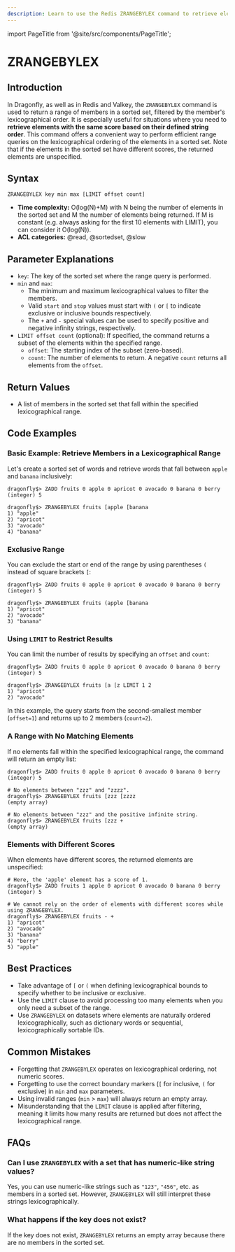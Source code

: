 ```yaml
---
description: Learn to use the Redis ZRANGEBYLEX command to retrieve elements by their lexical range in a sorted set, plus expert tips beyond the official Redis docs.
---
```


import PageTitle from '@site/src/components/PageTitle';

# ZRANGEBYLEX

<PageTitle title="Redis ZRANGEBYLEX Explained (Better Than Official Docs)" />

## Introduction

In Dragonfly, as well as in Redis and Valkey, the `ZRANGEBYLEX` command is used to return a range of members in a sorted set, filtered by the member's lexicographical order.
It is especially useful for situations where you need to **retrieve elements with the same score based on their defined string order**.
This command offers a convenient way to perform efficient range queries on the lexicographical ordering of the elements in a sorted set.
Note that if the elements in the sorted set have different scores, the returned elements are unspecified.

## Syntax

```shell
ZRANGEBYLEX key min max [LIMIT offset count]
```

- **Time complexity:** O(log(N)+M) with N being the number of elements in the sorted set and M the number of elements being returned. If M is constant (e.g. always asking for the first 10 elements with LIMIT), you can consider it O(log(N)).
- **ACL categories:** @read, @sortedset, @slow

## Parameter Explanations

- `key`: The key of the sorted set where the range query is performed.
- `min` and `max`:
  - The minimum and maximum lexicographical values to filter the members.
  - Valid `start` and `stop` values must start with `(` or `[` to indicate exclusive or inclusive bounds respectively.
  - The `+` and `-` special values can be used to specify positive and negative infinity strings, respectively.
- `LIMIT offset count` (optional): If specified, the command returns a subset of the elements within the specified range.
  - `offset`: The starting index of the subset (zero-based).
  - `count`: The number of elements to return. A negative `count` returns all elements from the `offset`.

## Return Values

- A list of members in the sorted set that fall within the specified lexicographical range.

## Code Examples

### Basic Example: Retrieve Members in a Lexicographical Range

Let's create a sorted set of words and retrieve words that fall between `apple` and `banana` inclusively:

```shell
dragonfly$> ZADD fruits 0 apple 0 apricot 0 avocado 0 banana 0 berry
(integer) 5

dragonfly$> ZRANGEBYLEX fruits [apple [banana
1) "apple"
2) "apricot"
3) "avocado"
4) "banana"
```

### Exclusive Range

You can exclude the start or end of the range by using parentheses `(` instead of square brackets `[`:

```shell
dragonfly$> ZADD fruits 0 apple 0 apricot 0 avocado 0 banana 0 berry
(integer) 5

dragonfly$> ZRANGEBYLEX fruits (apple [banana
1) "apricot"
2) "avocado"
3) "banana"
```

### Using `LIMIT` to Restrict Results

You can limit the number of results by specifying an `offset` and `count`:

```shell
dragonfly$> ZADD fruits 0 apple 0 apricot 0 avocado 0 banana 0 berry
(integer) 5

dragonfly$> ZRANGEBYLEX fruits [a [z LIMIT 1 2
1) "apricot"
2) "avocado"
```

In this example, the query starts from the second-smallest member (`offset=1`) and returns up to 2 members (`count=2`).

### A Range with No Matching Elements

If no elements fall within the specified lexicographical range, the command will return an empty list:

```shell
dragonfly$> ZADD fruits 0 apple 0 apricot 0 avocado 0 banana 0 berry
(integer) 5

# No elements between "zzz" and "zzzz".
dragonfly$> ZRANGEBYLEX fruits [zzz [zzzz
(empty array)

# No elements between "zzz" and the positive infinite string.
dragonfly$> ZRANGEBYLEX fruits [zzz +
(empty array)
```

### Elements with Different Scores

When elements have different scores, the returned elements are unspecified:

```shell
# Here, the 'apple' element has a score of 1.
dragonfly$> ZADD fruits 1 apple 0 apricot 0 avocado 0 banana 0 berry
(integer) 5

# We cannot rely on the order of elements with different scores while using ZRANGEBYLEX.
dragonfly$> ZRANGEBYLEX fruits - +
1) "apricot"
2) "avocado"
3) "banana"
4) "berry"
5) "apple"
```

## Best Practices

- Take advantage of `[` or `(` when defining lexicographical bounds to specify whether to be inclusive or exclusive.
- Use the `LIMIT` clause to avoid processing too many elements when you only need a subset of the range.
- Use `ZRANGEBYLEX` on datasets where elements are naturally ordered lexicographically, such as dictionary words or sequential, lexicographically sortable IDs.

## Common Mistakes

- Forgetting that `ZRANGEBYLEX` operates on lexicographical ordering, not numeric scores.
- Forgetting to use the correct boundary markers (`[` for inclusive, `(` for exclusive) in `min` and `max` parameters.
- Using invalid ranges (`min` > `max`) will always return an empty array.
- Misunderstanding that the `LIMIT` clause is applied after filtering, meaning it limits how many results are returned but does not affect the lexicographical range.

## FAQs

### Can I use `ZRANGEBYLEX` with a set that has numeric-like string values?

Yes, you can use numeric-like strings such as `"123"`, `"456"`, etc. as members in a sorted set.
However, `ZRANGEBYLEX` will still interpret these strings lexicographically.

### What happens if the key does not exist?

If the key does not exist, `ZRANGEBYLEX` returns an empty array because there are no members in the sorted set.
